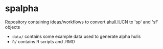 # spalpha

Repository containing ideas/workflows to convert [ahull.IUCN](https://github.com/beatrizpateiro/alphahull/tree/WIP-ahull.IUCN-feature) to 'sp' and 'sf' objects


- `data/` contains some example data used to generate alpha hulls
- `R/` contains R scripts and .RMD
